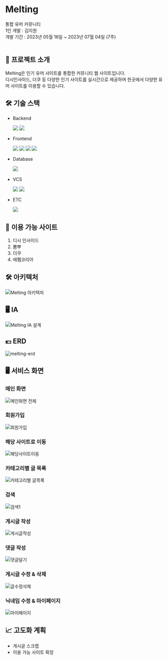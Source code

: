 # Melting
통합 유머 커뮤니티<br>
1인 개발 : 김지원<br>
개발 기간 :  2023년 05월 16일 ~ 2023년 07월 04일 (7주)<br><br>

## 📃 프로젝트 소개
Melting은 인기 유머 사이트를 통합한 커뮤니티 웹 사이트입니다.<br>
디시인사이드, 더쿠 등 다양한 인기 사이트를 실시간으로 제공하며 한곳에서 다양한 유머 사이트를 이용할 수 있습니다.


## 🛠 기술 스택
- <div>Backend </div>
&nbsp;&nbsp;&nbsp;&nbsp;&nbsp;
<img src="https://img.shields.io/badge/Spring-6DB33F?style=flat&logo=spring&logoColor=white">
<img src="https://img.shields.io/badge/SpringBoot-green?style=flat&logo=SpringBoot&logoColor=white"/>

- <div>Frontend </div>
&nbsp;&nbsp;&nbsp;&nbsp;&nbsp;
<img src="https://img.shields.io/badge/HTML-red?style=flat&logo=html5&logoColor=white"/>
<img src="https://img.shields.io/badge/CSS-blue?style=flat&logo=css3&logoColor=white"/>
<img src="https://img.shields.io/badge/JavaScript-yellow?style=flat&logo=JavaScript&logoColor=black"/>
<img src="https://img.shields.io/badge/jQuery-blue?style=flat&logo=jquery&logoColor=black"/>

- <div>Database </div>
&nbsp;&nbsp;&nbsp;&nbsp;&nbsp;
<img src="https://img.shields.io/badge/oracle-F80000?style=flat&logo=oracle&logoColor=white">

- <div>VCS</div>
&nbsp;&nbsp;&nbsp;&nbsp;&nbsp;
<img src="https://img.shields.io/badge/Git-F05032?style=flat&logo=git&logoColor=white"/>
<img src="https://img.shields.io/badge/GitHub-black?style=flat&logo=github&logoColor=white"/>

- <div>ETC</div>
&nbsp;&nbsp;&nbsp;&nbsp;&nbsp;
<img src="https://img.shields.io/badge/Notion-white?style=flat&logo=Notion&logoColor=black"/>


## 📍 이용 가능 사이트
1. 디시 인사이드
2. 뽐뿌
3. 더쿠
4. 에펨코리아

## 🛠 아키텍처
![Melting 아키텍처](https://github.com/jijiji1299/Melting-Web/assets/116232841/03ffe87d-fa4e-4659-b461-f3dabd3c9e0e)

## 🖥 IA
![Melting IA 설계](https://github.com/jijiji1299/Melting-Web/assets/116232841/6a53e212-4125-458a-ad4e-9624afc1056e)

## 💷 ERD
![melting-erd](https://github.com/jijiji1299/Melting-Web/assets/116232841/b53fc858-c8da-444d-809c-a0364a5b5365)


## 🖥 서비스 화면
### 메인 화면
![메인화면 전체](https://github.com/jijiji1299/Melting-Web/assets/116232841/e5d2f0d0-c6c9-4858-88d2-4f7ebcd91f78)

### 회원가입
![회원가입](https://github.com/jijiji1299/Melting-Web/assets/116232841/8b7ac484-a001-454b-bc92-9bc264936511)

### 해당 사이트로 이동
![해당사이트이동](https://github.com/jijiji1299/Melting-Web/assets/116232841/aad5ebe6-ee47-490e-8df4-32db5d79ff1d)

### 카테고리별 글 목록
![카테고리별 글목록](https://github.com/jijiji1299/Melting-Web/assets/116232841/b436d9e4-9c62-47a9-b745-a977f1d434c5)

### 검색
![검색1](https://github.com/jijiji1299/Melting-Web/assets/116232841/b6d6712d-9ea8-496c-86b0-47588279ce8b)

### 게시글 작성
![게시글작성](https://github.com/jijiji1299/Melting-Web/assets/116232841/138fa9f8-7ea0-4d03-9d42-a54215652cc2)

### 댓글 작성
![댓글달기](https://github.com/jijiji1299/Melting-Web/assets/116232841/b767b5dc-8f0b-4d90-80ee-b0662dba0128)

### 게시글 수정 & 삭제
![글수정삭제](https://github.com/jijiji1299/Melting-Web/assets/116232841/53c7d23b-0bab-4c62-9e60-826766152908)

### 닉네임 수정 & 마이페이지
![마이페이지](https://github.com/jijiji1299/Melting-Web/assets/116232841/200c219c-eaa9-41fa-90c6-19383c66a3c6)



## 📈 고도화 계획
- 게시글 스크랩
- 이용 가능 사이트 확장


